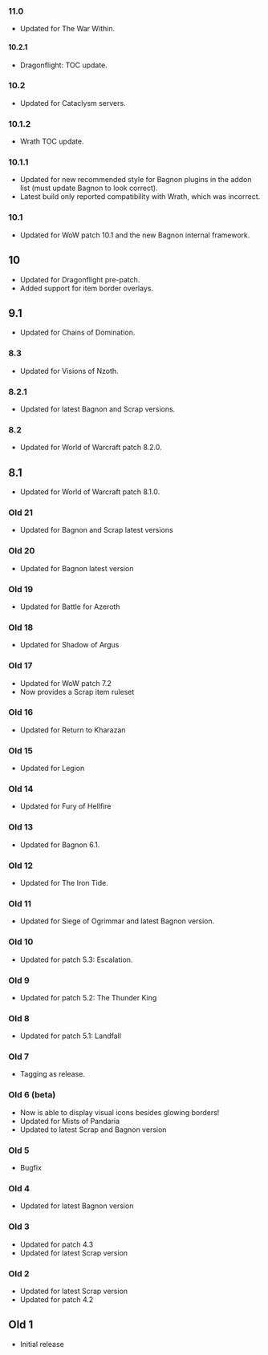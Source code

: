 ### 11.0
* Updated for The War Within.

#### 10.2.1
* Dragonflight: TOC update.

### 10.2
* Updated for Cataclysm servers.

### 10.1.2
* Wrath TOC update.

### 10.1.1
* Updated for new recommended style for Bagnon plugins in the addon list (must update Bagnon to look correct).
* Latest build only reported compatibility with Wrath, which was incorrect.

### 10.1
* Updated for WoW patch 10.1 and the new Bagnon internal framework.
 
## 10
* Updated for Dragonflight pre-patch.
* Added support for item border overlays.

## 9.1
* Updated for Chains of Domination.

### 8.3
* Updated for Visions of Nzoth.

### 8.2.1
* Updated for latest Bagnon and Scrap versions.

### 8.2
* Updated for World of Warcraft patch 8.2.0.

## 8.1
* Updated for World of Warcraft patch 8.1.0.

### Old 21
* Updated for Bagnon and Scrap latest versions

### Old 20
* Updated for Bagnon latest version

### Old 19
* Updated for Battle for Azeroth

### Old 18
* Updated for Shadow of Argus

### Old 17
* Updated for WoW patch 7.2
* Now provides a Scrap item ruleset

### Old 16
* Updated for Return to Kharazan

### Old 15
* Updated for Legion

### Old 14
* Updated for Fury of Hellfire

### Old 13
* Updated for Bagnon 6.1.

### Old 12
* Updated for The Iron Tide.

### Old 11
* Updated for Siege of Ogrimmar and latest Bagnon version.

### Old 10
* Updated for patch 5.3: Escalation.

### Old 9
* Updated for patch 5.2: The Thunder King

### Old 8
* Updated for patch 5.1: Landfall

### Old 7
* Tagging as release.

### Old 6 (beta)
* Now is able to display visual icons besides glowing borders!
* Updated for Mists of Pandaria
* Updated to latest Scrap and Bagnon version

### Old 5
* Bugfix

### Old 4
* Updated for latest Bagnon version

### Old 3
* Updated for patch 4.3
* Updated for latest Scrap version

### Old 2
* Updated for latest Scrap version
* Updated for patch 4.2

## Old 1
* Initial release
